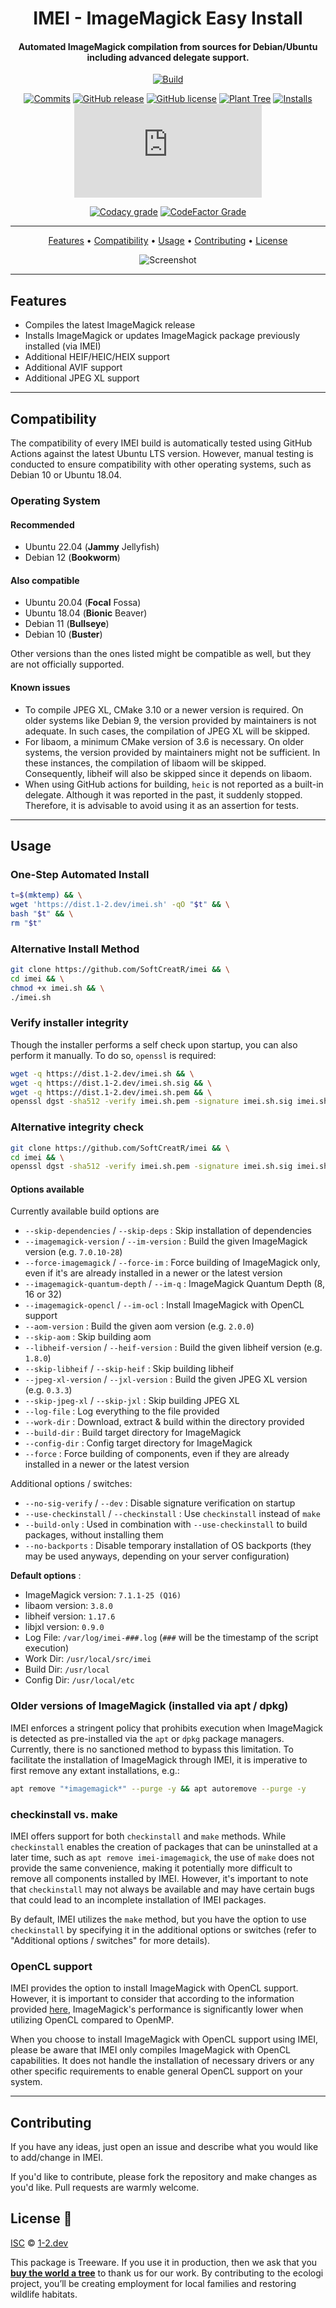 <div align=center>

# IMEI - ImageMagick Easy Install
#### Automated ImageMagick compilation from sources for Debian/Ubuntu including advanced delegate support.

[![Build](https://img.shields.io/github/actions/workflow/status/SoftCreatR/imei/.github/workflows/main.yml?branch=main&style=flat-square)](https://github.com/SoftCreatR/imei/actions/workflows/main.yml)

[![Commits](https://img.shields.io/github/last-commit/SoftCreatR/imei?style=flat-square)](https://github.com/SoftCreatR/imei/commits/main) [![GitHub release](https://img.shields.io/github/release/SoftCreatR/imei?style=flat-square)](https://github.com/SoftCreatR/imei/releases) [![GitHub license](https://img.shields.io/github/license/SoftCreatR/imei?style=flat-square&color=lightgray)](LICENSE.md) [![Plant Tree](https://img.shields.io/badge/dynamic/json?color=brightgreen&label=Plant%20Tree&query=%24.total&url=https%3A%2F%2Fpublic.offset.earth%2Fusers%2Fsoftcreatr%2Ftrees&style=flat-square)](https://ecologi.com/softcreatr?r=61212ab3fc69b8eb8a2014f4)  [![Installs](https://img.shields.io/badge/dynamic/json?style=flat-square&color=blue&label=installs&query=value&url=https://dist.1-2.dev/imei.php?cnt)](https://github.com/SoftCreatR/imei#one-step-automated-install) [![GitHub file size in bytes](https://img.shields.io/github/size/SoftCreatR/imei/imei.sh?style=flat-square)](https://github.com/SoftCreatR/imei/blob/main/imei.sh)

[![Codacy grade](https://img.shields.io/codacy/grade/db0b2b5f22454f4280e4623de9f7075f?style=flat-square&label=codacy%20grade)](https://app.codacy.com/gh/SoftCreatR/imei/dashboard) [![CodeFactor Grade](https://img.shields.io/codefactor/grade/github/SoftCreatR/imei?style=flat-square&label=codefactor%20rating)](https://www.codefactor.io/repository/github/softcreatr/imei)

</div>

---

<div align="center">

<a href="#features"> Features<a> •
<a href="#compatibility"> Compatibility</a> •
<a href="#usage"> Usage</a> •
<a href="#contributing"> Contributing</a> •
<a href="#license"> License</a>

![Screenshot](screenshot.png)

</div>

---

## Features

* Compiles the latest ImageMagick release
* Installs ImageMagick or updates ImageMagick package previously installed (via IMEI)
* Additional HEIF/HEIC/HEIX support
* Additional AVIF support
* Additional JPEG XL support

---

## Compatibility

The compatibility of every IMEI build is automatically tested using GitHub Actions against the latest Ubuntu LTS version. However, manual testing is conducted to ensure compatibility with other operating systems, such as Debian 10 or Ubuntu 18.04.

### Operating System

#### Recommended

* Ubuntu 22.04 (__Jammy__ Jellyfish)
* Debian 12 (__Bookworm__)

#### Also compatible

* Ubuntu 20.04 (__Focal__ Fossa)
* Ubuntu 18.04 (__Bionic__ Beaver)
* Debian 11 (__Bullseye__)
* Debian 10 (__Buster__)

Other versions than the ones listed might be compatible as well, but they are not officially supported.

#### Known issues

- To compile JPEG XL, CMake 3.10 or a newer version is required. On older systems like Debian 9, the version provided by maintainers is not adequate. In such cases, the compilation of JPEG XL will be skipped.
- For libaom, a minimum CMake version of 3.6 is necessary. On older systems, the version provided by maintainers might not be sufficient. In these instances, the compilation of libaom will be skipped. Consequently, libheif will also be skipped since it depends on libaom.
- When using GitHub actions for building, `heic` is not reported as a built-in delegate. Although it was reported in the past, it suddenly stopped. Therefore, it is advisable to avoid using it as an assertion for tests.

---

## Usage

### One-Step Automated Install

```bash
t=$(mktemp) && \
wget 'https://dist.1-2.dev/imei.sh' -qO "$t" && \
bash "$t" && \
rm "$t"
```

### Alternative Install Method

```bash
git clone https://github.com/SoftCreatR/imei && \
cd imei && \
chmod +x imei.sh && \
./imei.sh
```

### Verify installer integrity

Though the installer performs a self check upon startup, you can also perform it manually.
To do so, `openssl` is required:

```bash
wget -q https://dist.1-2.dev/imei.sh && \
wget -q https://dist.1-2.dev/imei.sh.sig && \
wget -q https://dist.1-2.dev/imei.sh.pem && \
openssl dgst -sha512 -verify imei.sh.pem -signature imei.sh.sig imei.sh
```

### Alternative integrity check

```bash
git clone https://github.com/SoftCreatR/imei && \
cd imei && \
openssl dgst -sha512 -verify imei.sh.pem -signature imei.sh.sig imei.sh
```

#### Options available

Currently available build options are

* `--skip-dependencies` / `--skip-deps` : Skip installation of dependencies
* `--imagemagick-version` / `--im-version` : Build the given ImageMagick version (e.g. `7.0.10-28`)
* `--force-imagemagick` / `--force-im` : Force building of ImageMagick only, even if it's are already installed in a newer or the latest version
* `--imagemagick-quantum-depth` / `--im-q` : ImageMagick Quantum Depth (8, 16 or 32)
* `--imagemagick-opencl` / `--im-ocl` : Install ImageMagick with OpenCL support
* `--aom-version` : Build the given aom version (e.g. `2.0.0`)
* `--skip-aom` : Skip building aom
* `--libheif-version` / `--heif-version` : Build the given libheif version (e.g. `1.8.0`)
* `--skip-libheif` / `--skip-heif` : Skip building libheif
* `--jpeg-xl-version` / `--jxl-version` : Build the given JPEG XL version (e.g. `0.3.3`)
* `--skip-jpeg-xl` / `--skip-jxl` : Skip building JPEG XL
* `--log-file` : Log everything to the file provided
* `--work-dir` : Download, extract & build within the directory provided
* `--build-dir` : Build target directory for ImageMagick
* `--config-dir` : Config target directory for ImageMagick
* `--force` : Force building of components, even if they are already installed in a newer or the latest version

Additional options / switches:

* `--no-sig-verify` / `--dev` : Disable signature verification on startup
* `--use-checkinstall` / `--checkinstall` : Use `checkinstall` instead of `make`
* `--build-only` : Used in combination with `--use-checkinstall` to build packages, without installing them
* `--no-backports` : Disable temporary installation of OS backports (they may be used anyways, depending on your server configuration)

**Default options** :

<!-- versions start -->
* ImageMagick version: `7.1.1-25 (Q16)`
* libaom version: `3.8.0`
* libheif version: `1.17.6`
* libjxl version: `0.9.0`<!-- versions end -->
* Log File: `/var/log/imei-###.log` (`###` will be the timestamp of the script execution)
* Work Dir: `/usr/local/src/imei`
* Build Dir: `/usr/local`
* Config Dir: `/usr/local/etc`

### Older versions of ImageMagick (installed via apt / dpkg)

IMEI enforces a stringent policy that prohibits execution when ImageMagick is detected as pre-installed via the `apt` or `dpkg` package managers. Currently, there is no sanctioned method to bypass this limitation. To facilitate the installation of ImageMagick through IMEI, it is imperative to first remove any extant installations, e.g.:

```bash
apt remove "*imagemagick*" --purge -y && apt autoremove --purge -y
```

### checkinstall vs. make

IMEI offers support for both `checkinstall` and `make` methods. While `checkinstall` enables the creation of packages that can be uninstalled at a later time, such as `apt remove imei-imagemagick`, the use of `make` does not provide the same convenience, making it potentially more difficult to remove all components installed by IMEI. However, it's important to note that `checkinstall` may not always be available and may have certain bugs that could lead to an incomplete installation of IMEI packages.

By default, IMEI utilizes the `make` method, but you have the option to use `checkinstall` by specifying it in the additional options or switches (refer to "Additional options / switches" for more details).

### OpenCL support

IMEI provides the option to install ImageMagick with OpenCL support. However, it is important to consider that according to the information provided [here](https://github.com/SoftCreatR/imei/issues/69#issuecomment-1563379174), ImageMagick's performance is significantly lower when utilizing OpenCL compared to OpenMP.

When you choose to install ImageMagick with OpenCL support using IMEI, please be aware that IMEI only compiles ImageMagick with OpenCL capabilities. It does not handle the installation of necessary drivers or any other specific requirements to enable general OpenCL support on your system.

---

## Contributing

If you have any ideas, just open an issue and describe what you would like to add/change in IMEI.

If you'd like to contribute, please fork the repository and make changes as you'd like. Pull requests are warmly welcome.

## License 🌳

[ISC](LICENSE.md) © [1-2.dev](https://1-2.dev)

This package is Treeware. If you use it in production, then we ask that you [**buy the world a tree**](https://ecologi.com/softcreatr?r=61212ab3fc69b8eb8a2014f4) to thank us for our work. By contributing to the ecologi project, you’ll be creating employment for local families and restoring wildlife habitats.
